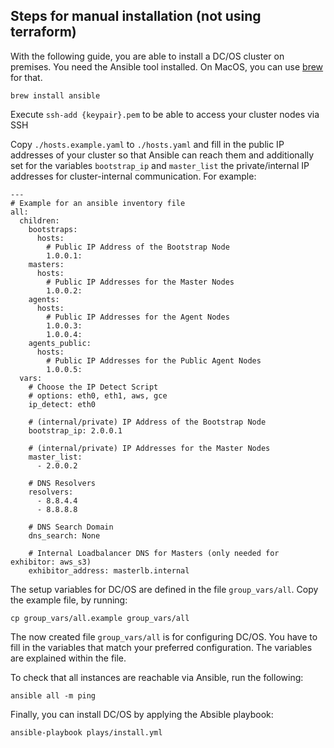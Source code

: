 ## Steps for manual installation (not using terraform)

With the following guide, you are able to install a DC/OS cluster on premises. You need the Ansible tool installed.
On MacOS, you can use [brew](https://brew.sh/) for that.

```
brew install ansible
```

Execute `ssh-add {keypair}.pem` to be able to access your cluster nodes via SSH

Copy `./hosts.example.yaml` to `./hosts.yaml` and fill in the public IP addresses of your cluster so that Ansible can reach them and additionally set for the variables `bootstrap_ip` and `master_list` the private/internal IP addresses for cluster-internal communication. For example:

```
---
# Example for an ansible inventory file
all:
  children:
    bootstraps:
      hosts:
        # Public IP Address of the Bootstrap Node
        1.0.0.1:
    masters:
      hosts:
        # Public IP Addresses for the Master Nodes
        1.0.0.2:
    agents:
      hosts:
        # Public IP Addresses for the Agent Nodes
        1.0.0.3:
        1.0.0.4:
    agents_public:
      hosts:
        # Public IP Addresses for the Public Agent Nodes
        1.0.0.5:
  vars:
    # Choose the IP Detect Script
    # options: eth0, eth1, aws, gce
    ip_detect: eth0

    # (internal/private) IP Address of the Bootstrap Node
    bootstrap_ip: 2.0.0.1

    # (internal/private) IP Addresses for the Master Nodes
    master_list:
      - 2.0.0.2

    # DNS Resolvers
    resolvers:
      - 8.8.4.4
      - 8.8.8.8

    # DNS Search Domain
    dns_search: None

    # Internal Loadbalancer DNS for Masters (only needed for exhibitor: aws_s3)
    exhibitor_address: masterlb.internal
```

The setup variables for DC/OS are defined in the file `group_vars/all`. Copy the example file, by running:

```
cp group_vars/all.example group_vars/all
```

The now created file `group_vars/all` is for configuring DC/OS. You have to fill in the variables that match your preferred configuration. The variables are explained within the file.

To check that all instances are reachable via Ansible, run the following:

```
ansible all -m ping
```

Finally, you can install DC/OS by applying the Absible playbook:

```
ansible-playbook plays/install.yml
```
